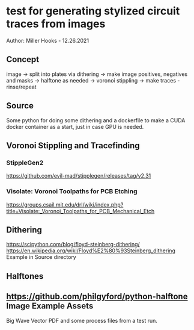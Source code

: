test for generating stylized circuit traces from images
=======================================================
Author: Miller Hooks - 12.26.2021

Concept
-------
image -> split into plates via dithering -> make image positives, negatives and masks -> halftone as needed -> voronoi stippling -> make traces - rinse/repeat

Source
------
Some python for doing some dithering and a dockerfile to make a CUDA docker container as a start, just in case GPU is needed.

Voronoi Stippling and Tracefinding
----------------------------------

### StippleGen2
https://github.com/evil-mad/stipplegen/releases/tag/v2.31

### Visolate: Voronoi Toolpaths for PCB Etching
https://groups.csail.mit.edu/drl/wiki/index.php?title=Visolate:_Voronoi_Toolpaths_for_PCB_Mechanical_Etch

Dithering
---------
https://scipython.com/blog/floyd-steinberg-dithering/
https://en.wikipedia.org/wiki/Floyd%E2%80%93Steinberg_dithering
Example in Source directory

Halftones
--------
https://github.com/philgyford/python-halftone
Image Example Assets
--------------------
Big Wave Vector PDF and some process files from a test run.

